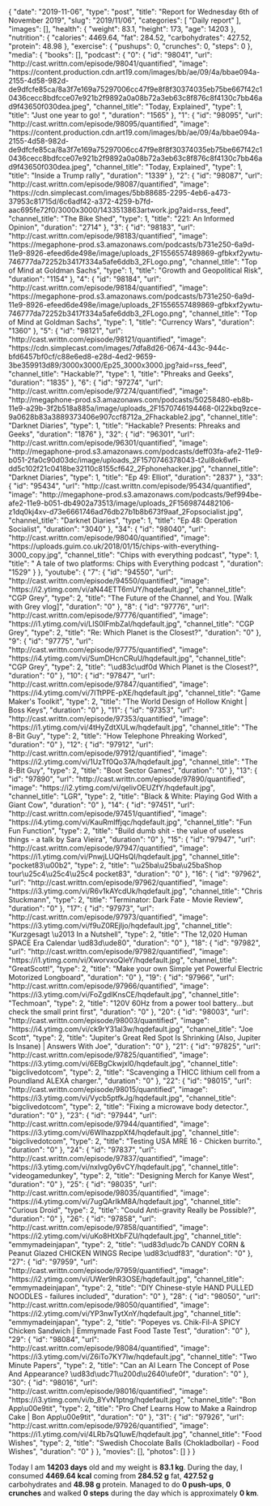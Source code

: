 {
    "date": "2019-11-06",
    "type": "post",
    "title": "Report for Wednesday 6th of November 2019",
    "slug": "2019\/11\/06",
    "categories": [
        "Daily report"
    ],
    "images": [],
    "health": {
        "weight": 83.1,
        "height": 173,
        "age": 14203
    },
    "nutrition": {
        "calories": 4469.64,
        "fat": 284.52,
        "carbohydrates": 427.52,
        "protein": 48.98
    },
    "exercise": {
        "pushups": 0,
        "crunches": 0,
        "steps": 0
    },
    "media": {
        "books": [],
        "podcast": {
            "0": {
                "id": "98041",
                "url": "http:\/\/cast.writtn.com\/episode\/98041\/quantified",
                "image": "https:\/\/content.production.cdn.art19.com\/images\/bb\/ae\/09\/4a\/bbae094a-2155-4d58-982d-de9dfcfe85ca\/8a3f7e169a75297006cc47f9e8f8f30374035eb75be667f42c10436cecc8bdfcce07e921b2f9892a0a08b72a3eb63c8f876c8f4130c7bb46ad9f43650f030dea.jpeg",
                "channel_title": "Today, Explained",
                "type": 1,
                "title": "Just one year to go! ",
                "duration": "1565"
            },
            "1": {
                "id": "98095",
                "url": "http:\/\/cast.writtn.com\/episode\/98095\/quantified",
                "image": "https:\/\/content.production.cdn.art19.com\/images\/bb\/ae\/09\/4a\/bbae094a-2155-4d58-982d-de9dfcfe85ca\/8a3f7e169a75297006cc47f9e8f8f30374035eb75be667f42c10436cecc8bdfcce07e921b2f9892a0a08b72a3eb63c8f876c8f4130c7bb46ad9f43650f030dea.jpeg",
                "channel_title": "Today, Explained",
                "type": 1,
                "title": "Inside a Trump rally",
                "duration": "1339"
            },
            "2": {
                "id": "98087",
                "url": "http:\/\/cast.writtn.com\/episode\/98087\/quantified",
                "image": "https:\/\/cdn.simplecast.com\/images\/5bb88685-2295-4eb6-a473-37953c81715d\/6c6adf42-a372-4259-b7fd-aac695fe72f0\/3000x3000\/1433513863artwork.jpg?aid=rss_feed",
                "channel_title": "The Bike Shed",
                "type": 1,
                "title": "221: An Informed Opinion",
                "duration": "2714"
            },
            "3": {
                "id": "98183",
                "url": "http:\/\/cast.writtn.com\/episode\/98183\/quantified",
                "image": "https:\/\/megaphone-prod.s3.amazonaws.com\/podcasts\/b731e250-6a9d-11e9-8926-efeed6de498e\/image\/uploads_2F1556557489869-gfbkxf2ywtu-746777da72252b3417f334a5afe6ddb3_2FLogo.png",
                "channel_title": "Top of Mind at Goldman Sachs",
                "type": 1,
                "title": "Growth and Geopolitical Risk",
                "duration": "1154"
            },
            "4": {
                "id": "98184",
                "url": "http:\/\/cast.writtn.com\/episode\/98184\/quantified",
                "image": "https:\/\/megaphone-prod.s3.amazonaws.com\/podcasts\/b731e250-6a9d-11e9-8926-efeed6de498e\/image\/uploads_2F1556557489869-gfbkxf2ywtu-746777da72252b3417f334a5afe6ddb3_2FLogo.png",
                "channel_title": "Top of Mind at Goldman Sachs",
                "type": 1,
                "title": "Currency Wars",
                "duration": "1360"
            },
            "5": {
                "id": "98121",
                "url": "http:\/\/cast.writtn.com\/episode\/98121\/quantified",
                "image": "https:\/\/cdn.simplecast.com\/images\/7dfa8d26-0674-443c-944c-bfd6457bf0cf\/c88e6ed8-e28d-4ed2-9659-3be359913d89\/3000x3000\/Ep25_3000x3000.jpg?aid=rss_feed",
                "channel_title": "Hackable?",
                "type": 1,
                "title": "Phreaks and Geeks",
                "duration": "1835"
            },
            "6": {
                "id": "97274",
                "url": "http:\/\/cast.writtn.com\/episode\/97274\/quantified",
                "image": "http:\/\/megaphone-prod.s3.amazonaws.com\/podcasts\/50258480-eb8b-11e9-a29b-3f2b518a885a\/image\/uploads_2F1570746194468-0l22kbq9zce-9a0628b83a3889373406e907ccf8712a_2Fhackable2.jpg",
                "channel_title": "Darknet Diaries",
                "type": 1,
                "title": "Hackable? Presents: Phreaks and Geeks",
                "duration": "1876"
            },
            "32": {
                "id": "96301",
                "url": "http:\/\/cast.writtn.com\/episode\/96301\/quantified",
                "image": "http:\/\/megaphone-prod.s3.amazonaws.com\/podcasts\/deff03fa-afe2-11e9-b051-2fa0c90d03dc\/image\/uploads_2F1570746378043-t2ul8ok6wfi-dd5c102f21c0418be32110c8155cf642_2Fphonehacker.jpg",
                "channel_title": "Darknet Diaries",
                "type": 1,
                "title": "Ep 49: Elliot",
                "duration": "2837"
            },
            "33": {
                "id": "95434",
                "url": "http:\/\/cast.writtn.com\/episode\/95434\/quantified",
                "image": "http:\/\/megaphone-prod.s3.amazonaws.com\/podcasts\/9ef994be-afe2-11e9-b051-db4902a73513\/image\/uploads_2F1569874482106-z1dq0kj4xv-d73e6661746ad76db27b1b8b673f9aaf_2Fopsocialist.jpg",
                "channel_title": "Darknet Diaries",
                "type": 1,
                "title": "Ep  48: Operation Socialist",
                "duration": "3040"
            },
            "34": {
                "id": "98040",
                "url": "http:\/\/cast.writtn.com\/episode\/98040\/quantified",
                "image": "https:\/\/uploads.guim.co.uk\/2018\/01\/15\/chips-with-everything-3000_copy.jpg",
                "channel_title": "Chips with everything podcast",
                "type": 1,
                "title": " A tale of two platforms: Chips with Everything podcast ",
                "duration": "1529"
            }
        },
        "youtube": {
            "7": {
                "id": "94550",
                "url": "http:\/\/cast.writtn.com\/episode\/94550\/quantified",
                "image": "https:\/\/i2.ytimg.com\/vi\/aN44ETT6mUY\/hqdefault.jpg",
                "channel_title": "CGP Grey",
                "type": 2,
                "title": "The Future of the Channel, and You.  [Walk with Grey vlog]",
                "duration": "0"
            },
            "8": {
                "id": "97776",
                "url": "http:\/\/cast.writtn.com\/episode\/97776\/quantified",
                "image": "https:\/\/i1.ytimg.com\/vi\/LIS0IFmbZaI\/hqdefault.jpg",
                "channel_title": "CGP Grey",
                "type": 2,
                "title": "Re: Which Planet is the Closest?",
                "duration": "0"
            },
            "9": {
                "id": "97775",
                "url": "http:\/\/cast.writtn.com\/episode\/97775\/quantified",
                "image": "https:\/\/i4.ytimg.com\/vi\/SumDHcnCRuU\/hqdefault.jpg",
                "channel_title": "CGP Grey",
                "type": 2,
                "title": "\ud83c\udf0d Which Planet is the Closest?",
                "duration": "0"
            },
            "10": {
                "id": "97847",
                "url": "http:\/\/cast.writtn.com\/episode\/97847\/quantified",
                "image": "https:\/\/i4.ytimg.com\/vi\/7ITtPPE-pXE\/hqdefault.jpg",
                "channel_title": "Game Maker's Toolkit",
                "type": 2,
                "title": "The World Design of Hollow Knight | Boss Keys",
                "duration": "0"
            },
            "11": {
                "id": "97353",
                "url": "http:\/\/cast.writtn.com\/episode\/97353\/quantified",
                "image": "https:\/\/i1.ytimg.com\/vi\/4tHyZdtXULw\/hqdefault.jpg",
                "channel_title": "The 8-Bit Guy",
                "type": 2,
                "title": "How Telephone Phreaking Worked",
                "duration": "0"
            },
            "12": {
                "id": "97912",
                "url": "http:\/\/cast.writtn.com\/episode\/97912\/quantified",
                "image": "https:\/\/i2.ytimg.com\/vi\/1UzTf0Qo37A\/hqdefault.jpg",
                "channel_title": "The 8-Bit Guy",
                "type": 2,
                "title": "Boot Sector Games",
                "duration": "0"
            },
            "13": {
                "id": "97890",
                "url": "http:\/\/cast.writtn.com\/episode\/97890\/quantified",
                "image": "https:\/\/i2.ytimg.com\/vi\/qelivOEUZfY\/hqdefault.jpg",
                "channel_title": "LGR",
                "type": 2,
                "title": "Black & White: Playing God With a Giant Cow",
                "duration": "0"
            },
            "14": {
                "id": "97451",
                "url": "http:\/\/cast.writtn.com\/episode\/97451\/quantified",
                "image": "https:\/\/i4.ytimg.com\/vi\/KauRmlffjqc\/hqdefault.jpg",
                "channel_title": "Fun Fun Function",
                "type": 2,
                "title": "Build dumb shit - the value of useless things - a talk by Sara Vieira",
                "duration": "0"
            },
            "15": {
                "id": "97947",
                "url": "http:\/\/cast.writtn.com\/episode\/97947\/quantified",
                "image": "https:\/\/i1.ytimg.com\/vi\/PnwjLUQHsQI\/hqdefault.jpg",
                "channel_title": "pocket83\u00b2",
                "type": 2,
                "title": "\u25ba\u25ba\u25baShop tour\u25c4\u25c4\u25c4 pocket83",
                "duration": "0"
            },
            "16": {
                "id": "97962",
                "url": "http:\/\/cast.writtn.com\/episode\/97962\/quantified",
                "image": "https:\/\/i3.ytimg.com\/vi\/R6v1kAYcdUk\/hqdefault.jpg",
                "channel_title": "Chris Stuckmann",
                "type": 2,
                "title": "Terminator: Dark Fate - Movie Review",
                "duration": "0"
            },
            "17": {
                "id": "97973",
                "url": "http:\/\/cast.writtn.com\/episode\/97973\/quantified",
                "image": "https:\/\/i3.ytimg.com\/vi\/f9uZ0REjIjo\/hqdefault.jpg",
                "channel_title": "Kurzgesagt \u2013 In a Nutshell",
                "type": 2,
                "title": "The 12,020 Human SPACE Era Calendar \ud83d\ude80",
                "duration": "0"
            },
            "18": {
                "id": "97982",
                "url": "http:\/\/cast.writtn.com\/episode\/97982\/quantified",
                "image": "https:\/\/i1.ytimg.com\/vi\/XworvxoQleY\/hqdefault.jpg",
                "channel_title": "GreatScott!",
                "type": 2,
                "title": "Make your own Simple yet Powerful Electric Motorized Longboard",
                "duration": "0"
            },
            "19": {
                "id": "97966",
                "url": "http:\/\/cast.writtn.com\/episode\/97966\/quantified",
                "image": "https:\/\/i3.ytimg.com\/vi\/FoZgdIKnsCE\/hqdefault.jpg",
                "channel_title": "Techmoan",
                "type": 2,
                "title": "120V 60Hz from a power tool battery...but check the small print first",
                "duration": "0"
            },
            "20": {
                "id": "98003",
                "url": "http:\/\/cast.writtn.com\/episode\/98003\/quantified",
                "image": "https:\/\/i4.ytimg.com\/vi\/ck9rY31al3w\/hqdefault.jpg",
                "channel_title": "Joe Scott",
                "type": 2,
                "title": "Jupiter's Great Red Spot Is Shrinking (Also, Jupiter Is Insane) | Answers With Joe",
                "duration": "0"
            },
            "21": {
                "id": "97825",
                "url": "http:\/\/cast.writtn.com\/episode\/97825\/quantified",
                "image": "https:\/\/i3.ytimg.com\/vi\/6EBgCkwjxl0\/hqdefault.jpg",
                "channel_title": "bigclivedotcom",
                "type": 2,
                "title": "Scavenging a THICC lithium cell from a Poundland ALEXA charger.",
                "duration": "0"
            },
            "22": {
                "id": "98015",
                "url": "http:\/\/cast.writtn.com\/episode\/98015\/quantified",
                "image": "https:\/\/i3.ytimg.com\/vi\/Vycb5ptfkJg\/hqdefault.jpg",
                "channel_title": "bigclivedotcom",
                "type": 2,
                "title": "Fixing a microwave body detector.",
                "duration": "0"
            },
            "23": {
                "id": "97944",
                "url": "http:\/\/cast.writtn.com\/episode\/97944\/quantified",
                "image": "https:\/\/i3.ytimg.com\/vi\/6WIhazppXf4\/hqdefault.jpg",
                "channel_title": "bigclivedotcom",
                "type": 2,
                "title": "Testing USA MRE 16 - Chicken burrito.",
                "duration": "0"
            },
            "24": {
                "id": "97837",
                "url": "http:\/\/cast.writtn.com\/episode\/97837\/quantified",
                "image": "https:\/\/i3.ytimg.com\/vi\/nxIvg0y6vCY\/hqdefault.jpg",
                "channel_title": "videogamedunkey",
                "type": 2,
                "title": "Designing Merch for Kanye West",
                "duration": "0"
            },
            "25": {
                "id": "98035",
                "url": "http:\/\/cast.writtn.com\/episode\/98035\/quantified",
                "image": "https:\/\/i4.ytimg.com\/vi\/7ugQArIkM8A\/hqdefault.jpg",
                "channel_title": "Curious Droid",
                "type": 2,
                "title": "Could Anti-gravity Really be Possible?",
                "duration": "0"
            },
            "26": {
                "id": "97858",
                "url": "http:\/\/cast.writtn.com\/episode\/97858\/quantified",
                "image": "https:\/\/i2.ytimg.com\/vi\/uKo8HtXbFZU\/hqdefault.jpg",
                "channel_title": "emmymadeinjapan",
                "type": 2,
                "title": "\ud83d\udc7b CANDY CORN & Peanut Glazed CHICKEN WINGS Recipe \ud83c\udf83",
                "duration": "0"
            },
            "27": {
                "id": "97959",
                "url": "http:\/\/cast.writtn.com\/episode\/97959\/quantified",
                "image": "https:\/\/i2.ytimg.com\/vi\/UWer9hR3OSE\/hqdefault.jpg",
                "channel_title": "emmymadeinjapan",
                "type": 2,
                "title": "DIY Chinese-style HAND PULLED NOODLES - failures included",
                "duration": "0"
            },
            "28": {
                "id": "98050",
                "url": "http:\/\/cast.writtn.com\/episode\/98050\/quantified",
                "image": "https:\/\/i2.ytimg.com\/vi\/YP3nwTytXnY\/hqdefault.jpg",
                "channel_title": "emmymadeinjapan",
                "type": 2,
                "title": "Popeyes vs. Chik-Fil-A SPICY Chicken Sandwich | Emmymade Fast Food Taste Test",
                "duration": "0"
            },
            "29": {
                "id": "98084",
                "url": "http:\/\/cast.writtn.com\/episode\/98084\/quantified",
                "image": "https:\/\/i3.ytimg.com\/vi\/Z6iTo7KY7lw\/hqdefault.jpg",
                "channel_title": "Two Minute Papers",
                "type": 2,
                "title": "Can an AI Learn The Concept of Pose And Appearance? \ud83d\udc71\u200d\u2640\ufe0f",
                "duration": "0"
            },
            "30": {
                "id": "98016",
                "url": "http:\/\/cast.writtn.com\/episode\/98016\/quantified",
                "image": "https:\/\/i3.ytimg.com\/vi\/b_8YvN1ptng\/hqdefault.jpg",
                "channel_title": "Bon App\u00e9tit",
                "type": 2,
                "title": "Pro Chef Learns How to Make a Raindrop Cake | Bon App\u00e9tit",
                "duration": "0"
            },
            "31": {
                "id": "97926",
                "url": "http:\/\/cast.writtn.com\/episode\/97926\/quantified",
                "image": "https:\/\/i1.ytimg.com\/vi\/4LRb7sQ1uwE\/hqdefault.jpg",
                "channel_title": "Food Wishes",
                "type": 2,
                "title": "Swedish Chocolate Balls (Chokladbollar) - Food Wishes",
                "duration": "0"
            }
        },
        "movies": [],
        "photos": []
    }
}

Today I am <strong>14203 days</strong> old and my weight is <strong>83.1 kg</strong>. During the day, I consumed <strong>4469.64 kcal</strong> coming from <strong>284.52 g</strong> fat, <strong>427.52 g</strong> carbohydrates and <strong>48.98 g</strong> protein. Managed to do <strong>0 push-ups</strong>, <strong>0 crunches</strong> and walked <strong>0 steps</strong> during the day which is approximately <strong>0 km</strong>.